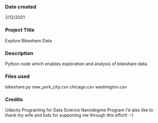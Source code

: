 ### Date created
2/12/2021

### Project Title
Explore Bikeshare Data

### Description
Python code which enables exploration and analysis of bikeshare data.

### Files used
bikeshare.py
new_york_city.csv
chicago.csv
washington.csv

### Credits
Udacity Programing for Data Science Nanodegree Program
I'd also like to thank my wife and kids for supporting me through this effort! :-)
